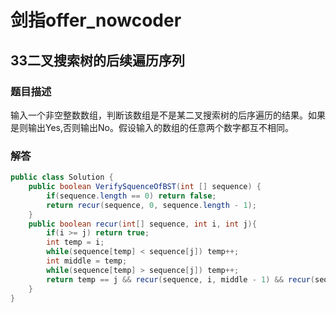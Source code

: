 # 剑指offer_nowcoder

## 33二叉搜索树的后续遍历序列

### 题目描述

输入一个非空整数数组，判断该数组是不是某二叉搜索树的后序遍历的结果。如果是则输出Yes,否则输出No。假设输入的数组的任意两个数字都互不相同。

### 解答

```java
public class Solution {
    public boolean VerifySquenceOfBST(int [] sequence) {
        if(sequence.length == 0) return false;
        return recur(sequence, 0, sequence.length - 1);
    }
    public boolean recur(int[] sequence, int i, int j){
        if(i >= j) return true;
        int temp = i;
        while(sequence[temp] < sequence[j]) temp++;
        int middle = temp;
        while(sequence[temp] > sequence[j]) temp++;
        return temp == j && recur(sequence, i, middle - 1) && recur(sequence, middle, j - 1);
    }
}
```
